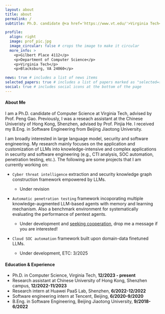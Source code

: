 ```yaml
---
layout: about
title: about
permalink: /
subtitle: Ph.D. candidate @<a href='https://www.vt.edu/'>Virginia Tech</a>, <a href='https://cs.vt.edu/'>Department of Computer Science</a>.

profile:
  align: right
  image: prof_pic.jpg
  image_circular: false # crops the image to make it circular
  more_info: >
    <p>Gilbert Place 4112</p>
    <p>Department of Computer Science</p>
    <p>Virginia Tech</p>
    <p>Blacksburg, VA 24060</p>

news: true # includes a list of news items
selected_papers: true # includes a list of papers marked as "selected={true}"
social: true # includes social icons at the bottom of the page
---
```


#### About Me

I am a Ph.D. candidate of Computer Science at Virginia Tech, advised by Prof. Peng Gao. Previously, I was a reseach assistant at the Chinese Univeristy of Hong Kong, Shenzhen, advised by Prof. Pinjia He. I received my B.Eng. in Software Engineering from Beijing Jiaotong University.

I am broadly interested in large language model, security and software engineering. My research mainly focuses on the application and customization of LLMs into knowledge-intensive and complex applications in security and software engineering (e.g., CTI analysis, SOC automation, penetration testing, etc.). The following are some projects that I am currently working on:

- `Cyber threat intelligence` extraction and security knowledge graph construction framework empowered by LLMs.

  - Under revision

- `Automatic penetration testing` framework incoporating multiple knowledge-augmented LLM-based agents with memory and learning mechanism. Also a benchmark environment for systematically evaluating the performance of pentest agents.

  - Under development and <u>seeking cooperation</u>, drop me a message if you are interested!

- `Cloud SOC automation` framework built upon domain-data finetuned LLMs.
  - Under development, ETC: 3/2025

#### Education & Experience

- Ph.D. in Computer Science, Virginia Tech, **12/2023 - present**
- Research assistant at Chinese University of Hong Kong, Shenzhen campus, **12/2022-11/2023**
- Research intern at Huawei PaaS Lab, Shenzhen, **6/2022-12/2022**
- Software engineering intern at Tencent, Beijing, **6/2020-9/2020**
- B.Eng. in Software Engineering, Beijing Jiaotong University, **9/2018-6/2022**
